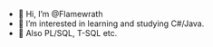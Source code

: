 - 👋 Hi, I’m @Flamewrath
- 👀 I’m interested in learning and studying C#/Java.
- 🌱 Also PL/SQL, T-SQL etc.

<!---
Flamewrath/Flamewrath is a ✨ special ✨ repository because its `README.md` (this file) appears on your GitHub profile.
You can click the Preview link to take a look at your changes.
--->
